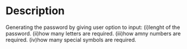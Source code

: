 # Description 
Generating the password by giving user option to input:
(i)lenght of the password.
(ii)how many letters are required.
(iii)how amny numbers are required.
(iv)how many special symbols are required.
